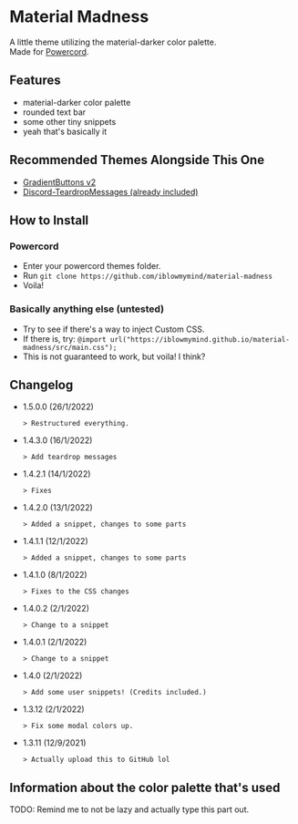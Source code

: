 # Material Madness

A little theme utilizing the material-darker color palette.  
Made for [Powercord](https://powercord.dev).

## Features

- material-darker color palette
- rounded text bar
- some other tiny snippets
- yeah that's basically it

## Recommended Themes Alongside This One

- [GradientButtons v2](https://github.com/Discord-Theme-Addons/gradientbuttons-v2)
- [Discord-TeardropMessages (already included)](https://github.com/Freeplayg/Discord-TeardropMessages)

## How to Install

### Powercord

- Enter your powercord themes folder.
- Run `git clone https://github.com/iblowmymind/material-madness`
- Voila!

### Basically anything else (untested)

- Try to see if there's a way to inject Custom CSS.
- If there is, try: `@import url("https://iblowmymind.github.io/material-madness/src/main.css");`
- This is not guaranteed to work, but voila! I think?

## Changelog

- 1.5.0.0 (26/1/2022)

  ```text
  > Restructured everything.
  ```

- 1.4.3.0 (16/1/2022)
  
  ```text
  > Add teardrop messages
  ```

- 1.4.2.1 (14/1/2022)

  ```text
  > Fixes
  ```

- 1.4.2.0 (13/1/2022)
  
  ```text
  > Added a snippet, changes to some parts
  ```

- 1.4.1.1 (12/1/2022)
  
  ```text
  > Added a snippet, changes to some parts
  ```

- 1.4.1.0 (8/1/2022)
  
  ```text
  > Fixes to the CSS changes
  ```

- 1.4.0.2 (2/1/2022)
  
  ```text
  > Change to a snippet
  ```

- 1.4.0.1 (2/1/2022)
  
  ```text
  > Change to a snippet
  ```

- 1.4.0 (2/1/2022)
  
  ```text
  > Add some user snippets! (Credits included.)
  ```

- 1.3.12 (2/1/2022)
  
  ```text
  > Fix some modal colors up.
  ```

- 1.3.11 (12/9/2021)
  
  ```text
  > Actually upload this to GitHub lol
  ```

## Information about the color palette that's used

TODO: Remind me to not be lazy and actually type this part out.
